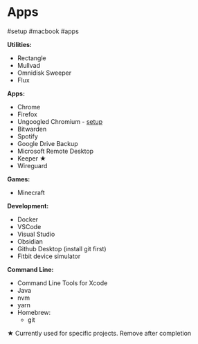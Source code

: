 # Apps
#setup #macbook #apps

**Utilities:**
- Rectangle
- Mullvad
- Omnidisk Sweeper
- Flux

**Apps:**
- Chrome
- Firefox
- Ungoogled Chromium - [setup](https://avoidthehack.com/how-to-install-configure-ungoogled-chromium)
- Bitwarden
- Spotify
- Google Drive Backup
- Microsoft Remote Desktop
- Keeper ★
- Wireguard

**Games:**
- Minecraft

**Development:**
- Docker
- VSCode
- Visual Studio
- Obsidian
- Github Desktop (install git first)
- Fitbit device simulator

**Command Line:**
- Command Line Tools for Xcode
- Java
- nvm
- yarn
- Homebrew:
  - git

★ Currently used for specific projects. Remove after completion
